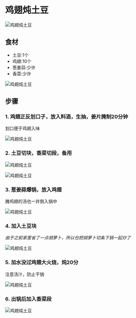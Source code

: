 鸡翅炖土豆
===============================
![鸡翅炖土豆](ji-chi-dun-tu-dou10.jpg)


## 食材 ##
* 土豆:1个
* 鸡翅:10个
* 葱姜蒜:少许
* 香菜:少许



![鸡翅炖土豆](ji-chi-dun-tu-dou02.jpg)


## 步骤 ##
### 1. 鸡翅正反划口子，放入料酒，生抽，姜片腌制20分钟 ###
划口便于鸡翅入味


![鸡翅炖土豆](ji-chi-dun-tu-dou01.jpg)


### 2. 土豆切块，香菜切段，备用 ###


![鸡翅炖土豆](ji-chi-dun-tu-dou03.jpg)


![鸡翅炖土豆](ji-chi-dun-tu-dou04.jpg)
### 3. 葱姜蒜爆锅，放入鸡翅 ###
腌鸡翅的汤也一并倒入锅中


![鸡翅炖土豆](ji-chi-dun-tu-dou05.jpg)
### 4. 加入土豆块 ###
*由于之前家里省了一点胡萝卜，所以也把胡萝卜切条下锅一起炒了*


![鸡翅炖土豆](ji-chi-dun-tu-dou06.jpg)


### 5. 加水没过鸡翅大火烧，炖20分  ###
注意汤汁，防止干锅


![鸡翅炖土豆](ji-chi-dun-tu-dou07.jpg)


### 6. 出锅后加入香菜段 ###
![鸡翅炖土豆](ji-chi-dun-tu-dou08.jpg)


